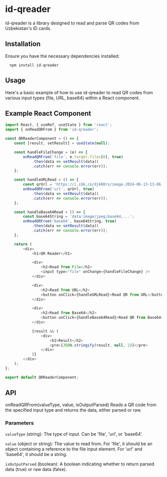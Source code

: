 # id-qreader
id-qreader is a library designed to read and parse QR codes from Uzbekistan's ID cards.

## Installation
Ensure you have the necessary dependencies installed:

```cli
  npm install id-qreader
```

## Usage

Here's a basic example of how to use id-qreader to read QR codes from various input types (file, URL, base64) within a React component.

## Example React Component

```js
import React, { useRef, useState } from 'react';
import { onReadQRFrom } from 'id-qreader';

const QRReaderComponent = () => {
    const [result, setResult] = useState(null);

    const handleFileChange = (e) => {
        onReadQRFrom('file', e.target.files[0], true)
            .then(data => setResult(data))
            .catch(err => console.error(err));
    };

    const handleURLRead = () => {
        const qrUrl = 'https://i.ibb.co/djkR0rs/image-2024-06-13-13-06-54.png';
        onReadQRFrom('url', qrUrl, true)
            .then(data => setResult(data))
            .catch(err => console.error(err));
    };

    const handleBase64Read = () => {
        const base64String = 'data:image/jpeg;base64,...';
        onReadQRFrom('base64', base64String, true)
            .then(data => setResult(data))
            .catch(err => console.error(err));
    };

    return (
        <div>
            <h1>QR Reader</h1>

            <div>
                <h2>Read from File</h2>
                <input type="file" onChange={handleFileChange} />
            </div>

            <div>
                <h2>Read from URL</h2>
                <button onClick={handleURLRead}>Read QR from URL</button>
            </div>

            <div>
                <h2>Read from Base64</h2>
                <button onClick={handleBase64Read}>Read QR from Base64</button>
            </div>

            {result && (
                <div>
                    <h2>Result</h2>
                    <pre>{JSON.stringify(result, null, 2)}</pre>
                </div>
            )}
        </div>
    );
};

export default QRReaderComponent;
```

## API
onReadQRFrom(valueType, value, isOutputParsed)
Reads a QR code from the specified input type and returns the data, either parsed or raw.

### Parameters

`valueType` (string): The type of input. Can be 'file', 'url', or 'base64'.

`value` (object or string): The value to read from. For 'file', it should be an object containing a reference to the file input element. For 'url' and 'base64', it should be a string.

`isOutputParsed` (boolean): A boolean indicating whether to return parsed data (true) or raw data (false).
